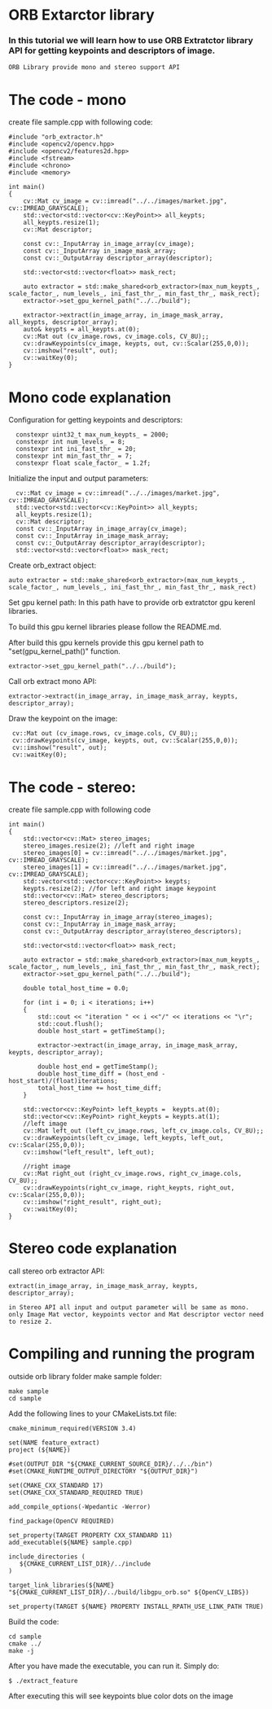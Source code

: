 # ORB Extarctor library
### In this tutorial we will learn how to use ORB Extratctor library API for getting keypoints and descriptors of image.
```
ORB Library provide mono and stereo support API
```
# The code - mono
create file sample.cpp with following code: 
```
#include "orb_extractor.h"
#include <opencv2/opencv.hpp>
#include <opencv2/features2d.hpp>
#include <fstream>
#include <chrono>
#include <memory>

int main()
{   
    cv::Mat cv_image = cv::imread("../../images/market.jpg", cv::IMREAD_GRAYSCALE);
    std::vector<std::vector<cv::KeyPoint>> all_keypts;
    all_keypts.resize(1);
    cv::Mat descriptor;

    const cv::_InputArray in_image_array(cv_image);
    const cv::_InputArray in_image_mask_array;
    const cv::_OutputArray descriptor_array(descriptor);

    std::vector<std::vector<float>> mask_rect;
    
    auto extractor = std::make_shared<orb_extractor>(max_num_keypts_, scale_factor_, num_levels_, ini_fast_thr_, min_fast_thr_, mask_rect);
    extractor->set_gpu_kernel_path("../../build");
    
    extractor->extract(in_image_array, in_image_mask_array, all_keypts, descriptor_array);
    auto& keypts = all_keypts.at(0);
    cv::Mat out (cv_image.rows, cv_image.cols, CV_8U);;
    cv::drawKeypoints(cv_image, keypts, out, cv::Scalar(255,0,0));
    cv::imshow("result", out);
    cv::waitKey(0);
}
```
# Mono code explanation

Configuration for getting keypoints and descriptors: 
```
  constexpr uint32_t max_num_keypts_ = 2000;
  constexpr int num_levels_ = 8;
  constexpr int ini_fast_thr_ = 20;
  constexpr int min_fast_thr_ = 7;
  constexpr float scale_factor_ = 1.2f;
```
Initialize the input and output parameters:
```
  cv::Mat cv_image = cv::imread("../../images/market.jpg", cv::IMREAD_GRAYSCALE);
  std::vector<std::vector<cv::KeyPoint>> all_keypts; 
  all_keypts.resize(1);
  cv::Mat descriptor;
  const cv::_InputArray in_image_array(cv_image);
  const cv::_InputArray in_image_mask_array;
  const cv::_OutputArray descriptor_array(descriptor);
  std::vector<std::vector<float>> mask_rect;
```
Create orb_extract object:
```
auto extractor = std::make_shared<orb_extractor>(max_num_keypts_, scale_factor_, num_levels_, ini_fast_thr_, min_fast_thr_, mask_rect)
```
Set gpu kernel path:
In this path have to provide orb extratctor gpu kerenl libraries.

To build this gpu kernel libraries please follow the README.md.

After build this gpu kernels provide this gpu kernel path to "set(gpu_kernel_path()" function.
```
extractor->set_gpu_kernel_path("../../build");
```
Call orb extract mono API:
```
extractor->extract(in_image_array, in_image_mask_array, keypts, descriptor_array);
```
Draw the keypoint on the image:
```
 cv::Mat out (cv_image.rows, cv_image.cols, CV_8U);;
 cv::drawKeypoints(cv_image, keypts, out, cv::Scalar(255,0,0));
 cv::imshow("result", out);
 cv::waitKey(0);
```    
# The code - stereo:
create file sample.cpp with following code
```
int main()
{
    std::vector<cv::Mat> stereo_images;
    stereo_images.resize(2); //left and right image 
    stereo_images[0] = cv::imread("../../images/market.jpg", cv::IMREAD_GRAYSCALE);
    stereo_images[1] = cv::imread("../../images/market.jpg", cv::IMREAD_GRAYSCALE);
    std::vector<std::vector<cv::KeyPoint>> keypts;
    keypts.resize(2); //for left and right image keypoint
    std::vector<cv::Mat> stereo_descriptors;
    stereo_descriptors.resize(2);

    const cv::_InputArray in_image_array(stereo_images);
    const cv::_InputArray in_image_mask_array;
    const cv::_OutputArray descriptor_array(stereo_descriptors);

    std::vector<std::vector<float>> mask_rect;

    auto extractor = std::make_shared<orb_extractor>(max_num_keypts_, scale_factor_, num_levels_, ini_fast_thr_, min_fast_thr_, mask_rect);
    extractor->set_gpu_kernel_path("../../build");

    double total_host_time = 0.0;

    for (int i = 0; i < iterations; i++)
    {
        std::cout << "iteration " << i <<"/" << iterations << "\r";
        std::cout.flush();
        double host_start = getTimeStamp();

        extractor->extract(in_image_array, in_image_mask_array, keypts, descriptor_array);

        double host_end = getTimeStamp();
        double host_time_diff = (host_end - host_start)/(float)iterations;
        total_host_time += host_time_diff;
    }

    std::vector<cv::KeyPoint> left_keypts =  keypts.at(0);
    std::vector<cv::KeyPoint> right_keypts = keypts.at(1);
    //left image
    cv::Mat left_out (left_cv_image.rows, left_cv_image.cols, CV_8U);;
    cv::drawKeypoints(left_cv_image, left_keypts, left_out, cv::Scalar(255,0,0));
    cv::imshow("left_result", left_out);

    //right image
    cv::Mat right_out (right_cv_image.rows, right_cv_image.cols, CV_8U);;
    cv::drawKeypoints(right_cv_image, right_keypts, right_out, cv::Scalar(255,0,0));
    cv::imshow("right_result", right_out);
    cv::waitKey(0);
}
```
# Stereo code explanation 

call stereo orb extractor API:
```
extract(in_image_array, in_image_mask_array, keypts, descriptor_array);

in Stereo API all input and output parameter will be same as mono.
only Image Mat vector, keypoints vector and Mat descriptor vector need to resize 2.
```

# Compiling and running the program

outside orb library folder make sample folder:
```
make sample
cd sample
```

Add the following lines to your CMakeLists.txt file:
```
cmake_minimum_required(VERSION 3.4)

set(NAME feature_extract)
project (${NAME})

#set(OUTPUT_DIR "${CMAKE_CURRENT_SOURCE_DIR}/../../bin")
#set(CMAKE_RUNTIME_OUTPUT_DIRECTORY "${OUTPUT_DIR}")

set(CMAKE_CXX_STANDARD 17)
set(CMAKE_CXX_STANDARD_REQUIRED TRUE)

add_compile_options(-Wpedantic -Werror)

find_package(OpenCV REQUIRED)

set_property(TARGET PROPERTY CXX_STANDARD 11)
add_executable(${NAME} sample.cpp)

include_directories (
   ${CMAKE_CURRENT_LIST_DIR}/../include
)

target_link_libraries(${NAME} "${CMAKE_CURRENT_LIST_DIR}/../build/libgpu_orb.so" ${OpenCV_LIBS})

set_property(TARGET ${NAME} PROPERTY INSTALL_RPATH_USE_LINK_PATH TRUE)
```

Build the code:
```
cd sample 
cmake ../
make -j 
```
After you have made the executable, you can run it. Simply do:

```
$ ./extract_feature
```

After executing this will see keypoints blue color dots on the image

